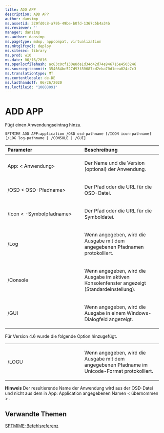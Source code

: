 ```yaml
---
title: ADD APP
description: ADD APP
author: dansimp
ms.assetid: 329fd0c8-a795-49be-b0fd-1367c5b4a34b
ms.reviewer: ''
manager: dansimp
ms.author: dansimp
ms.pagetype: mdop, appcompat, virtualization
ms.mktglfcycl: deploy
ms.sitesec: library
ms.prod: w10
ms.date: 06/16/2016
ms.openlocfilehash: ac83c0cf130e8de1d34d42d74e946716e4503246
ms.sourcegitcommit: 354664bc527d93f80687cd2eba70d1eea024c7c3
ms.translationtype: MT
ms.contentlocale: de-DE
ms.lasthandoff: 06/26/2020
ms.locfileid: "10808091"
---
```

# ADD APP


Fügt einen Anwendungseintrag hinzu.

`SFTMIME ADD APP:application /OSD osd-pathname [/ICON icon-pathname] [/LOG log-pathname | /CONSOLE | /GUI]`

<table>
<colgroup>
<col width="50%" />
<col width="50%" />
</colgroup>
<thead>
<tr class="header">
<th align="left">Parameter</th>
<th align="left">Beschreibung</th>
</tr>
</thead>
<tbody>
<tr class="odd">
<td align="left"><p>App: &lt; Anwendung&gt;</p></td>
<td align="left"><p>Der Name und die Version (optional) der Anwendung.</p></td>
</tr>
<tr class="even">
<td align="left"><p>/OSD &lt; OSD-Pfadname&gt;</p></td>
<td align="left"><p>Der Pfad oder die URL für die OSD-Datei.</p></td>
</tr>
<tr class="odd">
<td align="left"><p>/Icon &lt; -Symbolpfadname&gt;</p></td>
<td align="left"><p>Der Pfad oder die URL für die Symboldatei.</p></td>
</tr>
<tr class="even">
<td align="left"><p>/Log</p></td>
<td align="left"><p>Wenn angegeben, wird die Ausgabe mit dem angegebenen Pfadnamen protokolliert.</p></td>
</tr>
<tr class="odd">
<td align="left"><p>/Console</p></td>
<td align="left"><p>Wenn angegeben, wird die Ausgabe im aktiven Konsolenfenster angezeigt (Standardeinstellung).</p></td>
</tr>
<tr class="even">
<td align="left"><p>/GUI</p></td>
<td align="left"><p>Wenn angegeben, wird die Ausgabe in einem Windows-Dialogfeld angezeigt.</p></td>
</tr>
</tbody>
</table>

 

Für Version 4.6 wurde die folgende Option hinzugefügt.

<table>
<colgroup>
<col width="50%" />
<col width="50%" />
</colgroup>
<tbody>
<tr class="odd">
<td align="left"><p>/LOGU</p></td>
<td align="left"><p>Wenn angegeben, wird die Ausgabe mit dem angegebenen Pfadname im Unicode-Format protokolliert.</p></td>
</tr>
</tbody>
</table>

 

**Hinweis**  Der resultierende Name der Anwendung wird aus der OSD-Datei und nicht aus dem in App: Application angegebenen Namen &lt; übernommen &gt; .

 

## Verwandte Themen


[SFTMIME-Befehlsreferenz](sftmime--command-reference.md)

 

 





